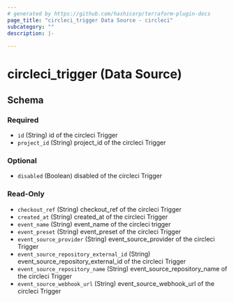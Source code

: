 ```yaml
---
# generated by https://github.com/hashicorp/terraform-plugin-docs
page_title: "circleci_trigger Data Source - circleci"
subcategory: ""
description: |-
  
---
```


# circleci_trigger (Data Source)





<!-- schema generated by tfplugindocs -->
## Schema

### Required

- `id` (String) id of the circleci Trigger
- `project_id` (String) project_id of the circleci Trigger

### Optional

- `disabled` (Boolean) disabled of the circleci Trigger

### Read-Only

- `checkout_ref` (String) checkout_ref of the circleci Trigger
- `created_at` (String) created_at of the circleci Trigger
- `event_name` (String) event_name of the circleci trigger
- `event_preset` (String) event_preset of the circleci Trigger
- `event_source_provider` (String) event_source_provider of the circleci Trigger
- `event_source_repository_external_id` (String) event_source_repository_external_id of the circleci Trigger
- `event_source_repository_name` (String) event_source_repository_name of the circleci Trigger
- `event_source_webhook_url` (String) event_source_webhook_url of the circleci Trigger
